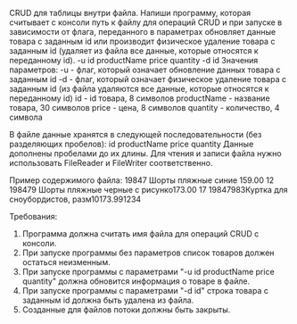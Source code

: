 CRUD для таблицы внутри файла.
Напиши программу, которая считывает с консоли путь к файлу для операций CRUD и при запуске в зависимости от флага, переданного в параметрах
обновляет данные товара с заданным id или производит физическое удаление товара с заданным id (удаляет из файла все данные, которые относятся к переданному id).
-u id productName price quantity
-d id
Значения параметров:
-u  - флаг, который означает обновление данных товара с заданным id
-d  - флаг, который означает физическое удаление товара с заданным id (из файла удаляются все данные, которые относятся к переданному id)
id - id товара, 8 символов
productName - название товара, 30 символов
price - цена, 8 символов
quantity - количество, 4 символа

В файле данные хранятся в следующей последовательности (без разделяющих пробелов):
id productName price quantity
Данные дополнены пробелами до их длины.
Для чтения и записи файла нужно использовать FileReader и FileWriter соответственно.

Пример содержимого файла:
19847   Шорты пляжные синие           159.00  12
198479  Шорты пляжные черные с рисунко173.00  17
19847983Куртка для сноубордистов, разм10173.991234


Требования:
1.	Программа должна считать имя файла для операций CRUD с консоли.
2.	При запуске программы без параметров список товаров должен остаться неизменным.
3.	При запуске программы с параметрами &quot;-u id productName price quantity&quot; должна обновится информация о товаре в файле.
4.	При запуске программы с параметрами &quot;-d id&quot; строка товара с заданным id должна быть удалена из файла.
5.	Созданные для файлов потоки должны быть закрыты.